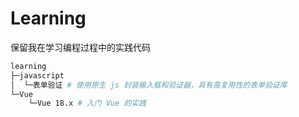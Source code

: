# Learning

保留我在学习编程过程中的实践代码

```bash
learning
├─javascript
│  └─表单验证 # 使用原生 js 封装输入框和验证器，具有高复用性的表单验证库
└─Vue
    └─Vue 18.x # 入门 Vue 的实践
```